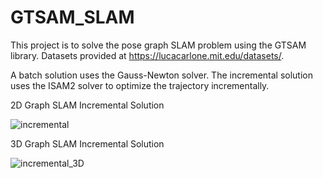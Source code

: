 # GTSAM_SLAM

This project is to solve the pose graph SLAM problem using the GTSAM library. 
Datasets provided at https://lucacarlone.mit.edu/datasets/.

A batch solution uses the Gauss-Newton solver. 
The incremental solution uses the ISAM2 solver to optimize the trajectory incrementally.

2D Graph SLAM Incremental Solution

![incremental](https://github.com/relifeto18/GTSAM_SLAM/assets/52005225/5a723009-8e1d-43fe-af52-5907acac3611)

3D Graph SLAM Incremental Solution

![incremental_3D](https://github.com/relifeto18/GTSAM_SLAM/assets/52005225/06e76f9b-4b35-4c01-87be-f014cee345ff)
